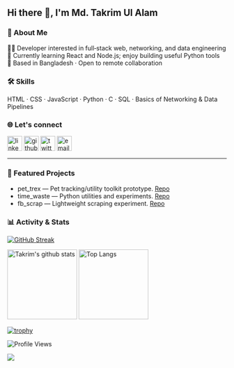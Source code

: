 ## Hi there 👋, I'm Md. Takrim Ul Alam

### 🚀 About Me
👨‍💻 Developer interested in full‑stack web, networking, and data engineering<br>
🧠 Currently learning React and Node.js; enjoy building useful Python tools<br>
📍 Based in Bangladesh · Open to remote collaboration

### 🛠 Skills
HTML · CSS · JavaScript · Python · C · SQL · Basics of Networking & Data Pipelines<br>

### 🌐 Let's connect
[<img src='https://cdn-icons-png.flaticon.com/512/145/145807.png' alt='linkedin' height='34'>](https://www.linkedin.com/in/takrim1999/)
[<img src='https://cdn-icons-png.flaticon.com/512/733/733553.png' alt='github' height='34'>](https://github.com/takrim1999)
[<img src='https://cdn-icons-png.flaticon.com/512/733/733579.png' alt='twitter' height='34'>](https://twitter.com/TakrimUlAlam)
[<img src='https://cdn-icons-png.flaticon.com/512/732/732200.png' alt='email' height='34'>](mailto:takrim1999+gh@proton.me)

---

### 📌 Featured Projects
- pet_trex — Pet tracking/utility toolkit prototype. [Repo](https://github.com/takrim1999/pet_trex)
- time_waste — Python utilities and experiments. [Repo](https://github.com/takrim1999/time_waste)
- fb_scrap — Lightweight scraping experiment. [Repo](https://github.com/takrim1999/fb_scrap)

### 📊 Activity & Stats
[![GitHub Streak](https://github-readme-streak-stats.herokuapp.com?user=takrim1999)](https://git.io/streak-stats)

<img src="https://github-readme-stats.vercel.app/api?username=takrim1999&count_private=true&show_icons=true" alt="Takrim's github stats" height="160" />
<img src="https://github-readme-stats.vercel.app/api/top-langs/?username=takrim1999&langs_count=8&layout=compact" alt="Top Langs" height="160" />

[![trophy](https://github-profile-trophy.vercel.app/?username=takrim1999&margin-w=5&theme=flat)](https://github.com/ryo-ma/github-profile-trophy)

<!-- Profile Views -->
![Profile Views](https://komarev.com/ghpvc/?username=takrim1999&color=blue)

<img align="center" src="https://profile-counter.glitch.me/{takrim1999}/count.svg" />
